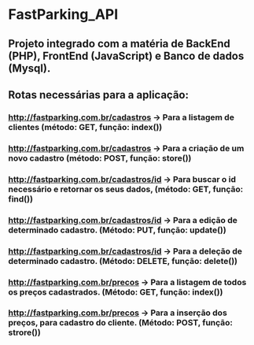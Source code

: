 # FastParking_API

## Projeto integrado com a matéria de BackEnd (PHP), FrontEnd (JavaScript) e Banco de dados (Mysql).

## Rotas necessárias para a aplicação:

### http://fastparking.com.br/cadastros -> Para a listagem de clientes (método: GET, função: index())

### http://fastparking.com.br/cadastros -> Para a criação de um novo cadastro (método: POST, função: store())

### http://fastparking.com.br/cadastros/id -> Para buscar o id necessário e retornar os seus dados, (método: GET, função: find())

### http://fastparking.com.br/cadastros/id -> Para a edição de determinado cadastro. (Método: PUT, função: update())

### http://fastparking.com.br/cadastros/id -> Para a deleção de determinado cadastro. (Método: DELETE, função: delete())

### http://fastparking.com.br/precos -> Para a listagem de todos os preços cadastrados. (Método: GET, função: index())

### http://fastparking.com.br/precos -> Para a inserção dos preços, para cadastro do cliente. (Método: POST, função: strore())

